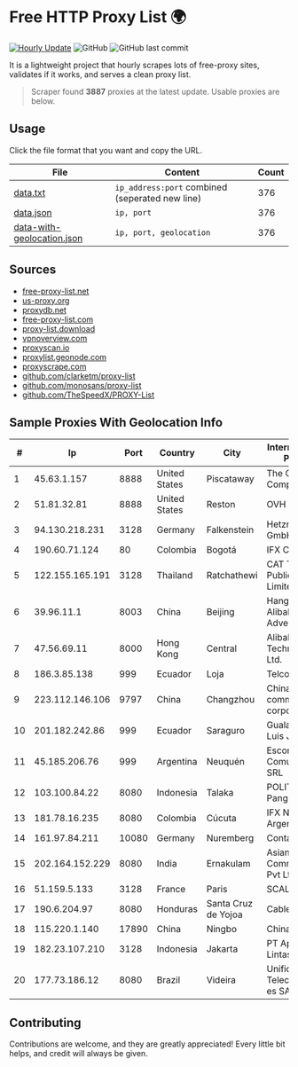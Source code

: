 
# Free HTTP Proxy List 🌍

[![Hourly Update](https://github.com/mertguvencli/http-proxy-list/actions/workflows/main.yml/badge.svg?branch=main)](https://github.com/mertguvencli/http-proxy-list/actions/workflows/main.yml)
![GitHub](https://img.shields.io/github/license/mertguvencli/http-proxy-list)
![GitHub last commit](https://img.shields.io/github/last-commit/mertguvencli/http-proxy-list)

It is a lightweight project that hourly scrapes lots of free-proxy sites, validates if it works, and serves a clean proxy list.


> Scraper found **3887** proxies at the latest update. Usable proxies are below.

## Usage

Click the file format that you want and copy the URL.


|File|Content|Count|
|----|-------|-----|
|[data.txt](https://raw.githubusercontent.com/mertguvencli/http-proxy-list/main/proxy-list/data.txt)|`ip_address:port` combined (seperated new line)|376|
|[data.json](https://raw.githubusercontent.com/mertguvencli/http-proxy-list/main/proxy-list/data.json)|`ip, port`|376|
|[data-with-geolocation.json](https://raw.githubusercontent.com/mertguvencli/http-proxy-list/main/proxy-list/data-with-geolocation.json)|`ip, port, geolocation`|376|

## Sources

* [free-proxy-list.net](https://free-proxy-list.net)
* [us-proxy.org](https://www.us-proxy.org)
* [proxydb.net](http://proxydb.net)
* [free-proxy-list.com](https://free-proxy-list.com/?page=&port=&type%5B%5D=http&type%5B%5D=https&up_time=0&search=Search)
* [proxy-list.download](https://www.proxy-list.download/HTTP)
* [vpnoverview.com](https://vpnoverview.com/privacy/anonymous-browsing/free-proxy-servers)
* [proxyscan.io](https://www.proxyscan.io)
* [proxylist.geonode.com](https://proxylist.geonode.com/api/proxy-list?limit=300&page=1&sort_by=lastChecked&sort_type=desc&protocols=http,https)
* [proxyscrape.com](https://api.proxyscrape.com/v2/?request=displayproxies&protocol=http&timeout=10000&country=all&ssl=all&anonymity=all)
* [github.com/clarketm/proxy-list](https://raw.githubusercontent.com/clarketm/proxy-list/master/proxy-list-raw.txt)
* [github.com/monosans/proxy-list](https://raw.githubusercontent.com/monosans/proxy-list/main/proxies/http.txt)
* [github.com/TheSpeedX/PROXY-List](https://raw.githubusercontent.com/TheSpeedX/PROXY-List/master/http.txt)


## Sample Proxies With Geolocation Info

|#|Ip|Port|Country|City|Internet Service Provider|
|-|--|----|-------|----|-------------------------|
|1|45.63.1.157|8888|United States|Piscataway|The Constant Company|
|2|51.81.32.81|8888|United States|Reston|OVH SAS|
|3|94.130.218.231|3128|Germany|Falkenstein|Hetzner Online GmbH|
|4|190.60.71.124|80|Colombia|Bogotá|IFX Corporation|
|5|122.155.165.191|3128|Thailand|Ratchathewi|CAT Telecom Public Company Limited|
|6|39.96.11.1|8003|China|Beijing|Hangzhou Alibaba Advertising Co|
|7|47.56.69.11|8000|Hong Kong|Central|Alibaba (US) Technology Co., Ltd.|
|8|186.3.85.138|999|Ecuador|Loja|Telconet S.A|
|9|223.112.146.106|9797|China|Changzhou|China Mobile communications corporation|
|10|201.182.242.86|999|Ecuador|Saraguro|Gualan Japon Luis Joaquin|
|11|45.185.206.76|999|Argentina|Neuquén|Escom Comunicaciones SRL|
|12|103.100.84.22|8080|Indonesia|Talaka|POLITANI Pangkep|
|13|181.78.16.235|8080|Colombia|Cúcuta|IFX Networks Argentina S.R.L|
|14|161.97.84.211|10080|Germany|Nuremberg|Contabo GmbH|
|15|202.164.152.229|8080|India|Ernakulam|Asianet Satellite Communications Pvt Ltd|
|16|51.159.5.133|3128|France|Paris|SCALEWAY|
|17|190.6.204.97|8080|Honduras|Santa Cruz de Yojoa|Cablecolor S.A.|
|18|115.220.1.140|17890|China|Ningbo|Chinanet|
|19|182.23.107.210|3128|Indonesia|Jakarta|PT Aplikanusa Lintasarta|
|20|177.73.186.12|8080|Brazil|Videira|Unifique Telecomunica??es SA|



## Contributing

Contributions are welcome, and they are greatly appreciated! Every
little bit helps, and credit will always be given.

